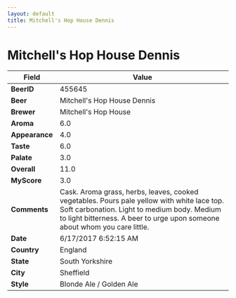 ```yaml
---
layout: default
title: Mitchell's Hop House Dennis
---
```


# Mitchell's Hop House Dennis

| Field         | Value     |
|---------------|-----------|
| **BeerID** | 455645 |
| **Beer** | Mitchell's Hop House Dennis |
| **Brewer** | Mitchell's Hop House |
| **Aroma** | 6.0 |
| **Appearance** | 4.0 |
| **Taste** | 6.0 |
| **Palate** | 3.0 |
| **Overall** | 11.0 |
| **MyScore** | 3.0 |
| **Comments** | Cask. Aroma grass, herbs, leaves, cooked vegetables. Pours pale yellow with white lace top. Soft carbonation. Light to medium body. Medium to light bitterness. A beer to urge upon someone about whom you care little. |
| **Date** | 6/17/2017 6:52:15 AM |
| **Country** | England |
| **State** | South Yorkshire |
| **City** | Sheffield |
| **Style** | Blonde Ale / Golden Ale |
